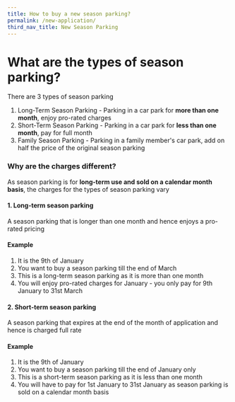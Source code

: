 ```yaml
---
title: How to buy a new season parking?
permalink: /new-application/
third_nav_title: New Season Parking
---
```


# What are the types of season parking?
There are 3 types of season parking
1. Long-Term Season Parking - Parking in a car park for **more than one month**, enjoy pro-rated charges
2. Short-Term Season Parking - Parking in a car park for **less than one month**, pay for full month
3. Family Season Parking - Parking in a family member's car park, add on half the price of the original season parking

### Why are the charges different?
As season parking is for **long-term use and sold on a calendar month basis**, the charges for the types of season parking vary
#### 1. Long-term season parking 
A season parking that is longer than one month and hence enjoys a pro-rated pricing
#### Example 
1. It is the 9th of January 
2. You want to buy a season parking till the end of March
3. This is a long-term season parking as it is more than one month
4. You will enjoy pro-rated charges for January - you only pay for 9th January to 31st March

#### 2. Short-term season parking 
A season parking that expires at the end of the month of application and hence is charged full rate
#### Example 
1. It is the 9th of January 
2. You want to buy a season parking till the end of January only
3. This is a short-term season parking as it is less than one month
4. You will have to pay for 1st January to 31st January as season parking is sold on a calendar month basis
